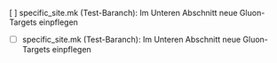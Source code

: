 [ ] specific_site.mk (Test-Baranch): Im Unteren Abschnitt neue Gluon-Targets einpflegen
- [ ] specific_site.mk (Test-Baranch): Im Unteren Abschnitt neue Gluon-Targets einpflegen
